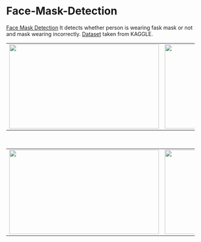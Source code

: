 # Face-Mask-Detection

[Face Mask Detection](https://github.com/mazqoty/Face-Mask-Detection) It detects whether person is wearing fask mask or not and mask wearing incorrectly. [Dataset](https://www.kaggle.com/code/jiaowoguanren/face-mask-detection-tensorflow-cnn-resmlp/data) taken from KAGGLE. 

<table style="width:100%">
  <tr>
    <td><img src="https://i.imgur.com/mhEXjV5.png" width="400px" height=225px/></td>
    <td><img src="https://i.imgur.com/k7f1osV.png" width="400px" height=225px/></td>
    <td><img src="https://i.imgur.com/whY6qyG.png" width="400px" height=225px/></td>
   </tr>
</table>

<br>

<table style="width:100%">
  <tr>
    <td><img src="https://i.imgur.com/eS5tBWe.png" width="400px" height=225px/></td>
    <td><img src="https://i.imgur.com/egbdNGb.png" width="400px" height=225px/></td>
    <td><img src="https://i.imgur.com/xPzwgto.png" width="400px" height=225px/></td>
   </tr>
</table>
